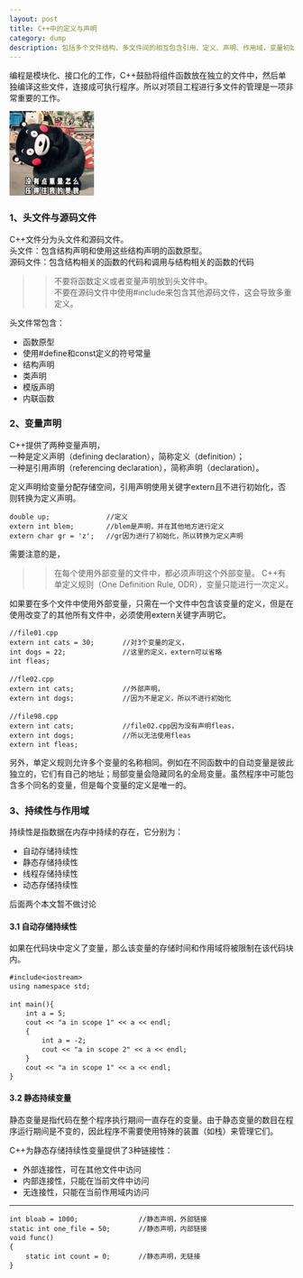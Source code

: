 ```yaml
---
layout: post
title: C++中的定义与声明
category: dump
description: 包括多个文件结构、多文件间的相互包含引用、定义、声明、作用域，变量初始化等相关议题
---
```



编程是模块化、接口化的工作，C++鼓励将组件函数放在独立的文件中，然后单独编译这些文件，连接成可执行程序。所以对项目工程进行多文件的管理是一项非常重要的工作。

<div  style="display:block;align:left">
<img   height="150" width="150" src="images/weight.jpg">
</div>

### 1、头文件与源码文件

C++文件分为头文件和源码文件。  
头文件：包含结构声明和使用这些结构声明的函数原型。  
源码文件：包含结构相关的函数的代码和调用与结构相关的函数的代码

>>不要将函数定义或者变量声明放到头文件中。  
>>不要在源码文件中使用#include来包含其他源码文件，这会导致多重定义。

头文件常包含：

* 函数原型
* 使用#define和const定义的符号常量
* 结构声明
* 类声明
* 模版声明
* 内联函数




### 2、变量声明

C++提供了两种变量声明，  
一种是定义声明（defining declaration），简称定义（definition）；  
一种是引用声明（referencing declaration），简称声明（declaration）。


定义声明给变量分配存储空间，引用声明使用关键字extern且不进行初始化，否则转换为定义声明。

	double up;				//定义
	extern int blem;		//blem是声明，并在其他地方进行定义
	extern char gr = 'z';	//gr因为进行了初始化，所以转换为定义声明

需要注意的是，
>>在每个使用外部变量的文件中，都必须声明这个外部变量。
>>C++有单定义规则（One Definition Rule, ODR），变量只能进行一次定义。

如果要在多个文件中使用外部变量，只需在一个文件中包含该变量的定义，但是在使用改变了的其他所有文件中，必须使用extern关键字声明它。

	//file01.cpp
	extern int cats = 30;		//对3个变量的定义，
	int dogs = 22;				//这里的定义，extern可以省略
	int fleas;
	
	//fle02.cpp
	extern int cats;			//外部声明，
	extern int dogs;			//因为不是定义，所以不进行初始化
	
	//file98.cpp
	extern int cats;			//file02.cpp因为没有声明fleas，
	extern int dogs;			//所以无法使用fleas
	extern int fleas;
	
另外，单定义规则允许多个变量的名称相同。例如在不同函数中的自动变量是彼此独立的，它们有自己的地址；局部变量会隐藏同名的全局变量。虽然程序中可能包含多个同名的变量，但是每个变量的定义是唯一的。

### 3、持续性与作用域

持续性是指数据在内存中持续的存在，它分别为：
* 自动存储持续性
* 静态存储持续性
* 线程存储持续性
* 动态存储持续性

后面两个本文暂不做讨论

#### 3.1 自动存储持续性
如果在代码块中定义了变量，那么该变量的存储时间和作用域将被限制在该代码块内。

	#include<iostream>
	using namespace std;
	
	int main(){
		int a = 5;
		cout << "a in scope 1" << a << endl;
		{
			int a = -2;
			cout << "a in scope 2" << a << endl;
		}
		cout << "a in scope 1" << a << endl;
	}

#### 3.2 静态持续变量

静态变量是指代码在整个程序执行期间一直存在的变量。由于静态变量的数目在程序运行期间是不变的，因此程序不需要使用特殊的装置（如栈）来管理它们。


C++为静态存储持续性变量提供了3种链接性：

* 外部连接性，可在其他文件中访问
* 内部连接性，只能在当前文件中访问
* 无连接性，只能在当前作用域内访问

-------

	int bloab = 1000;				//静态声明，外部链接
	static int one_file = 50;		//静态声明，内部链接
	void func()
	{
		static int count = 0;		//静态声明，无链接
	}


	
	
	